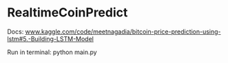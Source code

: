# RealtimeCoinPredict
Docs: www.kaggle.com/code/meetnagadia/bitcoin-price-prediction-using-lstm#5.-Building-LSTM-Model

Run in terminal:
python main.py
